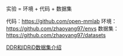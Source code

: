 实验 = 环境 + 代码 + 数据集

代码：https://github.com/open-mmlab
环境：https://github.com/zhaoyang97/envs
数据集：https://github.com/zhaoyang97/datasets


[DDR和IDRiD数据集介绍](./docs/ddr&idrid.md)
